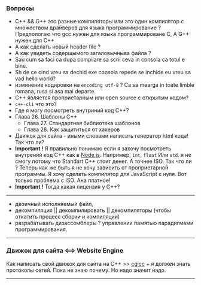 
### Вопросы
* C++ && G++ это разные компиляторы или это один компилятор с множеством драйверов для языка программирование ? Предпологаю что gcc нужен для языка программироване С, А G++ нужен для C++
* А как сделать новый header file ?
* А как увидеть содерщымого загаловычныва файла ?
* Sau cum sa faci ca dupa compilare sa scrii ceva in consola ca totul e bine.
* Sh de ce cind vreu sa dechid exe consola repede se inchide eu vreu sa vad hello world?
* изминение кодировки на `encoding utf-8` ? Ca sa mearga in toate limble romana, rusa si asa mai departe.
* C++ является проприетарным или open source с открытым кодом?
* `c++-cli` что это?
* Где я могу посмотреть внутриний код C++?
* Глава 26. Шаблоны C++
    * Глава 27. Стандартная библиотека шаблонов
    * Глава 28. Как защититься от хакеров
* Движок для сайта - иными словами написать генератор html кода! Так что ли?
* **Important !** Я правильно понимаю если я захочу посмотреть внутрений код С++ как в [Node.js](https://nodejs.org/en/download/). Например, `int`, `float` Или `std`. я не смогу потому что Standart C++ стоит денег. А точнее ISO. Так что ли ? Теперь как же быть я не хочу зависить от проприетарной программы. Я хочу сделать компилятор для JavaScript с нуля. Вот только проблема с ISO. Ана платное!
* **Important !** Тогда какая лицензия у С++?

-----------------------------------------------------------------

* двоичный исполняемый файл,
* декомпиляция || декомпилировать || декомпиляторы (чтобы откатить процесс сборки и компиляции)
* разрабатывать дизассемблеры ?
управлении памятью
парадигмами программирования.

-----------------------------------------------------------------

### Движок для сайта <==> Website Engine
Как написать свой движок для сайта на C++ >> [cgicc](#) + я должен знать протоколы сетей. Пока не знаю почему. Но надо значит надо.

-----------------------------------------------------------------